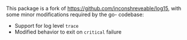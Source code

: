 This package is a fork of https://github.com/inconshreveable/log15, with some
minor modifications required by the go- codebase:

 * Support for log level `trace`
 * Modified behavior to exit on `critical` failure
